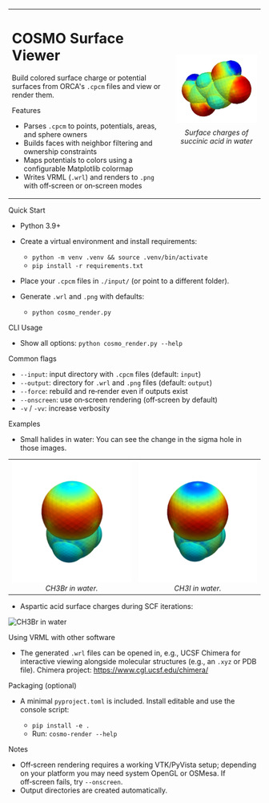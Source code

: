 <table>
<tr>
<td style="vertical-align: middle;">

# COSMO Surface Viewer

Build colored surface charge or potential surfaces from ORCA's `.cpcm` files and view or render them.

Features
- Parses `.cpcm` to points, potentials, areas, and sphere owners
- Builds faces with neighbor filtering and ownership constraints
- Maps potentials to colors using a configurable Matplotlib colormap
- Writes VRML (`.wrl`) and renders to `.png` with off‑screen or on‑screen modes

</td>
<td style="vertical-align: middle; padding-left: 20px;">
  <img src="examples/succinic_acid_in_water.png" alt="Surface charges of succinic acid in water" width="360"/>
  <p style="text-align:center; font-style: italic; margin-top:8px;">Surface charges of succinic acid in water</p>
</td>
</tr>
</table>

Quick Start
- Python 3.9+
- Create a virtual environment and install requirements:

  - `python -m venv .venv && source .venv/bin/activate`
  - `pip install -r requirements.txt`

- Place your `.cpcm` files in `./input/` (or point to a different folder).
- Generate `.wrl` and `.png` with defaults:

  - `python cosmo_render.py`

CLI Usage
- Show all options: `python cosmo_render.py --help`

Common flags
- `--input`: input directory with `.cpcm` files (default: `input`)
- `--output`: directory for `.wrl` and `.png` files (default: `output`)
- `--force`: rebuild and re‑render even if outputs exist
- `--onscreen`: use on‑screen rendering (off‑screen by default)
- `-v` / `-vv`: increase verbosity

Examples
- Small halides in water: You can see the change in the sigma hole in those images.

<table>
<tr>
<td align="center">
<img src="examples/ch3br_in_water.png" alt="CH3Br in water" width="420"/>
<br>
<em>CH3Br in water.</em>
</td>
<td align="center">
<img src="examples/ch3i_in_water.png" alt="CH3I in water" width="420"/>
<br>
<em>CH3I in water.</em>
</td>
</tr>
</table>

- Aspartic acid surface charges during SCF iterations:

<img src="https://raw.githubusercontent.com/lukaswittmann/cosmo_surface_viewer/refs/heads/main/examples/aspatric_acid_scf.gif" alt="CH3Br in water" width="420"/>

Using VRML with other software
- The generated `.wrl` files can be opened in, e.g., UCSF Chimera for interactive viewing alongside molecular structures (e.g., an `.xyz` or PDB file). Chimera project: https://www.cgl.ucsf.edu/chimera/

Packaging (optional)
- A minimal `pyproject.toml` is included. Install editable and use the console script:

  - `pip install -e .`
  - Run: `cosmo-render --help`

Notes
- Off‑screen rendering requires a working VTK/PyVista setup; depending on your platform
  you may need system OpenGL or OSMesa. If off‑screen fails, try `--onscreen`.
- Output directories are created automatically.
